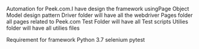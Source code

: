 Automation for Peek.com.I have design the framework usingPage Object Model design pattern
    Driver folder will have all the webdriver
    Pages folder all pages related to Peek.com
    Test Folder will have all Test scripts
    Utilies folder will have all utilies files

Requirement for framework
    Python 3.7
    selenium
    pytest
